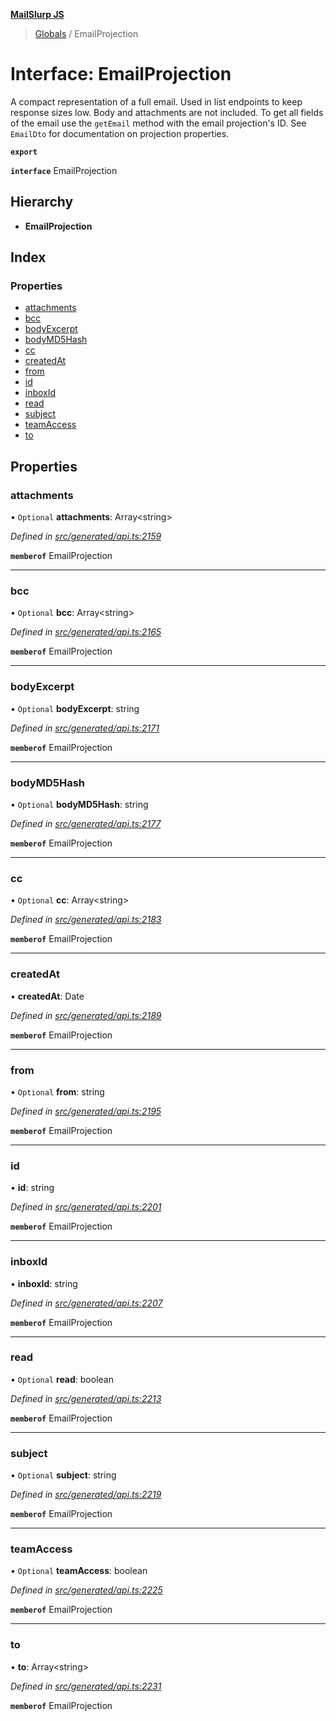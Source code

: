 **[MailSlurp JS](../README.md)**

> [Globals](../README.md) / EmailProjection

# Interface: EmailProjection

A compact representation of a full email. Used in list endpoints to keep response sizes low. Body and attachments are not included. To get all fields of the email use the `getEmail` method with the email projection's ID. See `EmailDto` for documentation on projection properties.

**`export`** 

**`interface`** EmailProjection

## Hierarchy

* **EmailProjection**

## Index

### Properties

* [attachments](emailprojection.md#attachments)
* [bcc](emailprojection.md#bcc)
* [bodyExcerpt](emailprojection.md#bodyexcerpt)
* [bodyMD5Hash](emailprojection.md#bodymd5hash)
* [cc](emailprojection.md#cc)
* [createdAt](emailprojection.md#createdat)
* [from](emailprojection.md#from)
* [id](emailprojection.md#id)
* [inboxId](emailprojection.md#inboxid)
* [read](emailprojection.md#read)
* [subject](emailprojection.md#subject)
* [teamAccess](emailprojection.md#teamaccess)
* [to](emailprojection.md#to)

## Properties

### attachments

• `Optional` **attachments**: Array\<string>

*Defined in [src/generated/api.ts:2159](https://github.com/mailslurp/mailslurp-client/blob/c5e5f20/src/generated/api.ts#L2159)*

**`memberof`** EmailProjection

___

### bcc

• `Optional` **bcc**: Array\<string>

*Defined in [src/generated/api.ts:2165](https://github.com/mailslurp/mailslurp-client/blob/c5e5f20/src/generated/api.ts#L2165)*

**`memberof`** EmailProjection

___

### bodyExcerpt

• `Optional` **bodyExcerpt**: string

*Defined in [src/generated/api.ts:2171](https://github.com/mailslurp/mailslurp-client/blob/c5e5f20/src/generated/api.ts#L2171)*

**`memberof`** EmailProjection

___

### bodyMD5Hash

• `Optional` **bodyMD5Hash**: string

*Defined in [src/generated/api.ts:2177](https://github.com/mailslurp/mailslurp-client/blob/c5e5f20/src/generated/api.ts#L2177)*

**`memberof`** EmailProjection

___

### cc

• `Optional` **cc**: Array\<string>

*Defined in [src/generated/api.ts:2183](https://github.com/mailslurp/mailslurp-client/blob/c5e5f20/src/generated/api.ts#L2183)*

**`memberof`** EmailProjection

___

### createdAt

•  **createdAt**: Date

*Defined in [src/generated/api.ts:2189](https://github.com/mailslurp/mailslurp-client/blob/c5e5f20/src/generated/api.ts#L2189)*

**`memberof`** EmailProjection

___

### from

• `Optional` **from**: string

*Defined in [src/generated/api.ts:2195](https://github.com/mailslurp/mailslurp-client/blob/c5e5f20/src/generated/api.ts#L2195)*

**`memberof`** EmailProjection

___

### id

•  **id**: string

*Defined in [src/generated/api.ts:2201](https://github.com/mailslurp/mailslurp-client/blob/c5e5f20/src/generated/api.ts#L2201)*

**`memberof`** EmailProjection

___

### inboxId

•  **inboxId**: string

*Defined in [src/generated/api.ts:2207](https://github.com/mailslurp/mailslurp-client/blob/c5e5f20/src/generated/api.ts#L2207)*

**`memberof`** EmailProjection

___

### read

• `Optional` **read**: boolean

*Defined in [src/generated/api.ts:2213](https://github.com/mailslurp/mailslurp-client/blob/c5e5f20/src/generated/api.ts#L2213)*

**`memberof`** EmailProjection

___

### subject

• `Optional` **subject**: string

*Defined in [src/generated/api.ts:2219](https://github.com/mailslurp/mailslurp-client/blob/c5e5f20/src/generated/api.ts#L2219)*

**`memberof`** EmailProjection

___

### teamAccess

• `Optional` **teamAccess**: boolean

*Defined in [src/generated/api.ts:2225](https://github.com/mailslurp/mailslurp-client/blob/c5e5f20/src/generated/api.ts#L2225)*

**`memberof`** EmailProjection

___

### to

•  **to**: Array\<string>

*Defined in [src/generated/api.ts:2231](https://github.com/mailslurp/mailslurp-client/blob/c5e5f20/src/generated/api.ts#L2231)*

**`memberof`** EmailProjection
